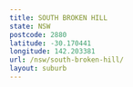 ```yaml
---
title: SOUTH BROKEN HILL
state: NSW
postcode: 2880
latitude: -30.170441
longitude: 142.203381
url: /nsw/south-broken-hill/
layout: suburb
---
```

